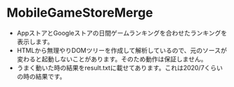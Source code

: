 # MobileGameStoreMerge

- AppストアとGoogleストアの日間ゲームランキングを合わせたランキングを表示します。
- HTMLから無理やりDOMツリーを作成して解析しているので、元のソースが変わると起動しないことがあります。そのため動作は保証しません。
- うまく動いた時の結果をresult.txtに載せてあります。これは2020/7くらいの時の結果です。
